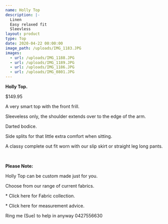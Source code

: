 ```yaml
---
name: Holly Top
description: |-
  Linen
  Easy relaxed fit
  Sleevless
layout: product
type: Top
date: 2020-04-22 00:00:00
image_path: /uploads/IMG_1183.JPG
images:
  - url: /uploads/IMG_1188.JPG
  - url: /uploads/IMG_1189.JPG
  - url: /uploads/IMG_1186.JPG
  - url: /uploads/IMG_0801.JPG
---
```


**Holly Top.**

$149.95

A very smart top with the front frill.

Sleeveless only, the shoulder extends over to the edge of the arm.

Darted bodice.

Side splits for that little extra comfort when sitting.

A classy complete out fit worn with our slip skirt or straight leg long pants.&nbsp;

&nbsp;

**Please Note:**

Holly Top can be custom made just for you.

Choose from our range of current fabrics.

\* Click here for Fabric collection.

\* Click here for measurement advice.

Ring me (Sue) to help in anyway 0427556630